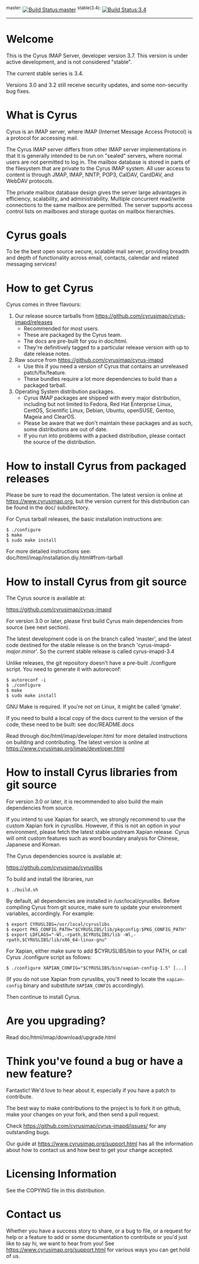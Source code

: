 <sup>master: </sup>[![Build Status:master](https://github.com/cyrusimap/cyrus-imapd/actions/workflows/main.yml/badge.svg)](https://github.com/cyrusimap/cyrus-imapd/actions/workflows/main.yml)
<sup> stable(3.4): </sup>[![Build Status:3.4](https://github.com/cyrusimap/cyrus-imapd/actions/workflows/main.yml/badge.svg?branch=cyrus-imapd-3.4)](https://github.com/cyrusimap/cyrus-imapd/actions/workflows/main.yml)

-----

Welcome
=======

This is the Cyrus IMAP Server, developer version 3.7.  This version is under
active development, and is not considered "stable".

The current stable series is 3.4.

Versions 3.0 and 3.2 still receive security updates, and some non-security
bug fixes.

What is Cyrus
=============

Cyrus is an IMAP server, where IMAP (Internet Message Access Protocol)
is a protocol for accessing mail.

The Cyrus IMAP server differs from other IMAP server implementations in
that it is generally intended to be run on "sealed" servers, where
normal users are not permitted to log in. The mailbox database is stored
in parts of the filesystem that are private to the Cyrus IMAP system.
All user access to content is through JMAP, IMAP, NNTP, POP3, CalDAV, CardDAV,
and WebDAV protocols.

The private mailbox database design gives the server large advantages in
efficiency, scalability, and administrability. Multiple concurrent
read/write connections to the same mailbox are permitted. The server
supports access control lists on mailboxes and storage quotas on mailbox
hierarchies.

Cyrus goals
===========

To be the best open source secure, scalable mail server, providing
breadth and depth of functionality across email, contacts, calendar
and related messaging services!

How to get Cyrus
================

Cyrus comes in three flavours:

1. Our release source tarballs from https://github.com/cyrusimap/cyrus-imapd/releases
    * Recommended for most users.
    * These are packaged by the Cyrus team.
    * The docs are pre-built for you in doc/html.
    * They're definitively tagged to a particular release version with up to
      date release notes.
2. Raw source from https://github.com/cyrusimap/cyrus-imapd
    * Use this if you need a version of Cyrus that contains an unreleased
      patch/fix/feature.
    * These bundles require a lot more dependencies to build than a packaged
      tarball.
3. Operating System distribution packages.
    * Cyrus IMAP packages are shipped with every major distribution, including
      but not limited to Fedora, Red Hat Enterprise Linux, CentOS, Scientific
      Linux, Debian, Ubuntu, openSUSE, Gentoo, Mageia and ClearOS.
    * Please be aware that we don't maintain these packages and as such, some
      distributions are out of date.
    * If you run into problems with a packed distribution, please contact the
      source of the distribution.

How to install Cyrus from packaged releases
===============================================

Please be sure to read the documentation. The latest version is online
at https://www.cyrusimap.org, but the version current for this
distribution can be found in the doc/ subdirectory.

For Cyrus tarball releases, the basic installation instructions are:

    $ ./configure
    $ make
    $ sudo make install

For more detailed instructions see: doc/html/imap/installation.diy.html#from-tarball 

How to install Cyrus from git source
============================================

The Cyrus source is available at:

https://github.com/cyrusimap/cyrus-imapd

For version 3.0 or later, please first build Cyrus main dependencies
from source (see next section).

The latest development code is on the branch called 'master',
and the latest code destined for the stable release is on
the branch 'cyrus-imapd-$major.$minor'.  So the current
stable release is called cyrus-imapd-3.4

Unlike releases, the git repository doesn't have a pre-built
./configure script.  You need to generate it with autoreconf:

    $ autoreconf -i
    $ ./configure
    $ make
    $ sudo make install

GNU Make is required.  If you're not on Linux, it might be called 'gmake'.

If you need to build a local copy of the docs current to the version of the
code, these need to be built: see doc/README.docs

Read through doc/html/imap/developer.html for more detailed instructions on
building and contributing. The latest version is online at
https://www.cyrusimap.org/imap/developer.html

How to install Cyrus libraries from git source
==============================================
For version 3.0 or later, it is recommended to also build the main
dependencies from source.

If you intend to use Xapian for search, we strongly recommend to use the
custom Xapian fork in cyruslibs. However, if this is not an option
in your environment, please fetch the latest stable upstream Xapian release.
Cyrus will omit custom features such as word boundary analysis for Chinese,
Japanese and Korean.

The Cyrus dependencies source is available at:

https://github.com/cyrusimap/cyruslibs

To build and install the libraries, run

    $ ./build.sh

By default, all dependencies are installed in /usr/local/cyruslibs.
Before compiling Cyrus from git source, make sure to update your environment
variables, accordingly. For example:

    $ export CYRUSLIBS=/usr/local/cyruslibs
    $ export PKG_CONFIG_PATH="$CYRUSLIBS/lib/pkgconfig:$PKG_CONFIG_PATH"
    $ export LDFLAGS="-Wl,-rpath,$CYRUSLIBS/lib -Wl,-rpath,$CYRUSLIBS/lib/x86_64-linux-gnu"

For Xapian, either make sure to add $CYRUSLIBS/bin to your PATH, or call
Cyrus ./configure script as follows:

    $ ./configure XAPIAN_CONFIG="$CYRUSLIBS/bin/xapian-config-1.5" [...]

(If you do not use Xapian from cyruslibs, you'll need to locate the
`xapian-config` binary and substitute `XAPIAN_CONFIG` accordingly).

Then continue to install Cyrus.

Are you upgrading?
==================

Read doc/html/imap/download/upgrade.html

Think you've found a bug or have a new feature?
===============================================

Fantastic! We'd love to hear about it, especially if you have a patch to
contribute.

The best way to make contributions to the project is to fork
it on github, make your changes on your fork, and then send
a pull request.

Check https://github.com/cyrusimap/cyrus-imapd/issues/ for any
outstanding bugs.

Our guide at https://www.cyrusimap.org/support.html has all the
information about how to contact us and how best to get your change accepted.

Licensing Information
=====================

See the COPYING file in this distribution.

Contact us
==========

Whether you have a success story to share, or a bug to file, or a
request for help or a feature to add or some documentation to contribute
or you'd just like to say hi, we want to hear from you! See
https://www.cyrusimap.org/support.html for various ways you can get hold
of us.
